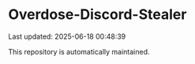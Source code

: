 # Overdose-Discord-Stealer

Last updated: 2025-06-18 00:48:39

This repository is automatically maintained.
